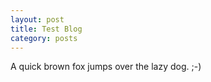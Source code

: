 ```yaml
---
layout: post
title: Test Blog
category: posts
---
```


A quick brown fox jumps over the lazy dog. ;-)